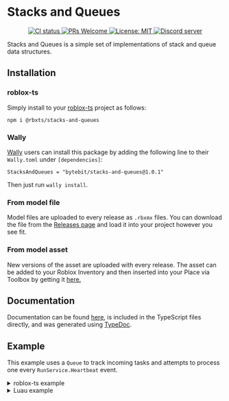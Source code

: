 # Stacks and Queues
<p align="center">
  <a href="https://github.com/Bytebit-Org/roblox-StacksAndQueues/actions">
      <img src="https://github.com/Bytebit-Org/roblox-StacksAndQueues/workflows/CI/badge.svg" alt="CI status" />
  </a>
  <a href="http://makeapullrequest.com">
    <img src="https://img.shields.io/badge/PRs-welcome-blue.svg" alt="PRs Welcome" />
  </a>
  <a href="https://opensource.org/licenses/MIT">
    <img src="https://img.shields.io/badge/License-MIT-blue.svg" alt="License: MIT" />
  </a>
  <a href="https://discord.gg/QEz3v8y">
    <img src="https://img.shields.io/badge/discord-join-7289DA.svg?logo=discord&longCache=true&style=flat" alt="Discord server" />
  </a>
</p>

Stacks and Queues is a simple set of implementations of stack and queue data structures.

## Installation
### roblox-ts
Simply install to your [roblox-ts](https://roblox-ts.com/) project as follows:
```
npm i @rbxts/stacks-and-queues
```

### Wally
[Wally](https://github.com/UpliftGames/wally/) users can install this package by adding the following line to their `Wally.toml` under `[dependencies]`:
```
StacksAndQueues = "bytebit/stacks-and-queues@1.0.1"
```

Then just run `wally install`.

### From model file
Model files are uploaded to every release as `.rbxmx` files. You can download the file from the [Releases page](https://github.com/Bytebit-Org/roblox-StacksAndQueues/releases) and load it into your project however you see fit.

### From model asset
New versions of the asset are uploaded with every release. The asset can be added to your Roblox Inventory and then inserted into your Place via Toolbox by getting it [here.](https://www.roblox.com/library/9181293671/Stacks-and-Queues-Package)

## Documentation
Documentation can be found [here](https://github.com/Bytebit-Org/roblox-StacksAndQueues/tree/master/docs), is included in the TypeScript files directly, and was generated using [TypeDoc](https://typedoc.org/).

## Example
This example uses a `Queue` to track incoming tasks and attempts to process one every `RunService.Heartbeat` event.

<details>
  <summary>roblox-ts example</summary>

  ```ts
  import { Queue } from "@rbxts/stacks-and-queues";
  import { RunService } from "@rbxts/services";

  type Task = {}; // some task type

  export class TaskProcessor {
    private readonly queue = new Queue<Task>();

    public constructor() {
      this.listenForHeartbeats();
    }

    public queueTask(task: Task) {
      this.queue.push(task);
    }

    private listenForHeartbeats() {
      RunService.Heartbeat.Connect(() => {
        if (this.queue.isEmpty()) {
          return;
        }

        this.processTask(this.queue.pop());
      });
    }

    private processTask(task: Task) {
      // some processing stuff
    }
  }
  ```
</details>

<details>
  <summary>Luau example</summary>

  ```lua
  local RunService = game:GetService("RunService")

  local Queue = require(path.to.modules["stacks-and-queues"]).Queue

  local TaskProcessor = {}
  TaskProcessor.__index = TaskProcessor

  function new()
    local self = {}
    setmetatable(self, TaskProcessor)

    self._queue = Queue.new()

    _listenForHeartbeats(self)

    return self
  end

  function TaskProcessor:queueTask(task)
    self.queue:push(task)
  end

  function _listenForHeartbeats(self)
    RunService.Heartbeat:Connect(function
        if (self.queue:isEmpty()) then
          return
        end

        _processTask(self, self.queue:pop())
      end)
  end

  function _processTask(self, task)
    -- some processing stuff
  end

  return {
    new = new
  }
  ```
</details>
